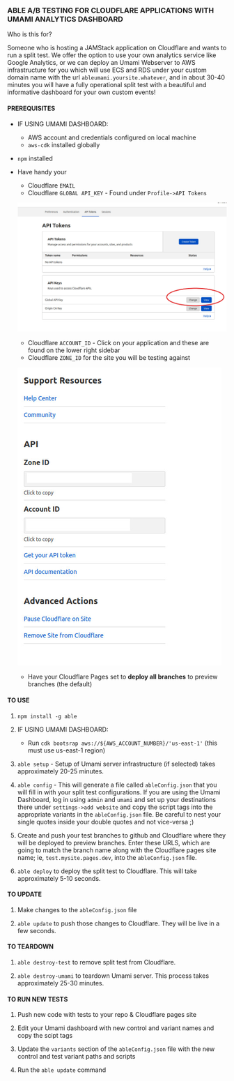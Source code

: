 ### ABLE A/B TESTING FOR CLOUDFLARE APPLICATIONS WITH UMAMI ANALYTICS DASHBOARD

Who is this for?

Someone who is hosting a JAMStack application on Cloudflare and wants to run a split test. We offer the option to use your own analytics service like Google Analytics, or we
can deploy an Umami Webserver to AWS infrastructure for you which will use ECS and RDS under your custom domain name with the url `ableumami.yoursite.whatever`, and
in about 30-40 minutes you will have a fully operational split test with a beautiful and informative dashboard for your own custom events!

#### PREREQUISITES

- IF USING UMAMI DASHBOARD:
  - AWS account and credentials configured on local machine
  - `aws-cdk` installed globally
- `npm` installed
- Have handy your

  - Cloudflare `EMAIL`
  - Cloudflare `GLOBAL API_KEY` - Found under `Profile->API Tokens`

  ![Screenshot of API key location!](./assets/gapi.jpg "Global API KEY location on Cloudflare")

  - Cloudflare `ACCOUNT_ID` - Click on your application and these are found on the lower right sidebar
  - Cloudflare `ZONE_ID` for the site you will be testing against

  ![Screenshot of Account ID area!](./assets/ids.jpg "Location of Account IDS on Cloudflare")

  - Have your Cloudflare Pages set to **deploy all branches** to preview branches (the default)

#### TO USE

1. `npm install -g able`

2. IF USING UMAMI DASHBOARD:

   - Run `cdk bootsrap aws://${AWS_ACCOUNT_NUMBER}/'us-east-1'` (this must use us-east-1 region)

3. `able setup` - Setup of Umami server infrastructure (if selected) takes approximately 20-25 minutes.

4. `able config` - This will generate a file called `ableConfig.json` that you will fill in with your split test configurations.
   If you are using the Umami Dashboard, log in using `admin` and `umami` and set up your destinations there under `settings->add website` and copy the script tags into the
   appropriate variants in the `ableConfig.json` file. Be careful to nest your single quotes inside your double quotes and not vice-versa ;)

5. Create and push your test branches to github and Cloudflare where they will be deployed to preview branches. Enter these URLS, which are going to match the branch name
   along with the Cloudflare pages site name; ie, `test.mysite.pages.dev`, into the `ableConfig.json` file.

6. `able deploy` to deploy the split test to Cloudflare. This will take approximately 5-10 seconds.

#### TO UPDATE

1. Make changes to the `ableConfig.json` file

2. `able update` to push those changes to Cloudflare. They will be live in a few seconds.

#### TO TEARDOWN

1. `able destroy-test` to remove split test from Cloudflare.

2. `able destroy-umami` to teardown Umami server. This process takes approximately 25-30 minutes.

#### TO RUN NEW TESTS

1. Push new code with tests to your repo & Cloudflare pages site

2. Edit your Umami dashboard with new control and variant names and copy the scipt tags

3. Update the `variants` section of the `ableConfig.json` file with the new control and test variant paths and scripts

4. Run the `able update` command
